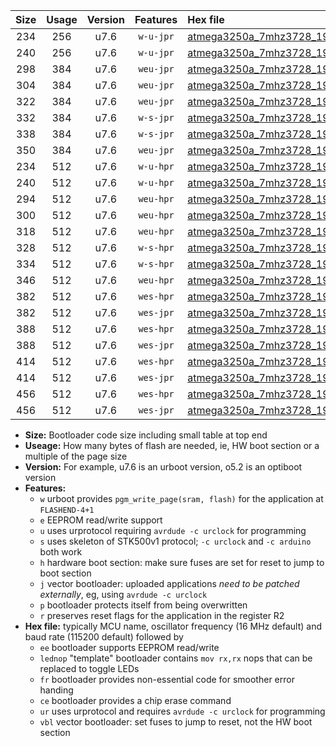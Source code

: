 |Size|Usage|Version|Features|Hex file|
|:-:|:-:|:-:|:-:|:--|
|234|256|u7.6|`w-u-jpr`|[atmega3250a_7mhz3728_19200bps_ur_vbl.hex](https://raw.githubusercontent.com/stefanrueger/urboot/main/atmega3250a_7mhz3728_19200bps_ur_vbl.hex)|
|240|256|u7.6|`w-u-jpr`|[atmega3250a_7mhz3728_19200bps_lednop_ur_vbl.hex](https://raw.githubusercontent.com/stefanrueger/urboot/main/atmega3250a_7mhz3728_19200bps_lednop_ur_vbl.hex)|
|298|384|u7.6|`weu-jpr`|[atmega3250a_7mhz3728_19200bps_ee_ur_vbl.hex](https://raw.githubusercontent.com/stefanrueger/urboot/main/atmega3250a_7mhz3728_19200bps_ee_ur_vbl.hex)|
|304|384|u7.6|`weu-jpr`|[atmega3250a_7mhz3728_19200bps_ee_lednop_ur_vbl.hex](https://raw.githubusercontent.com/stefanrueger/urboot/main/atmega3250a_7mhz3728_19200bps_ee_lednop_ur_vbl.hex)|
|322|384|u7.6|`weu-jpr`|[atmega3250a_7mhz3728_19200bps_ee_lednop_fr_ur_vbl.hex](https://raw.githubusercontent.com/stefanrueger/urboot/main/atmega3250a_7mhz3728_19200bps_ee_lednop_fr_ur_vbl.hex)|
|332|384|u7.6|`w-s-jpr`|[atmega3250a_7mhz3728_19200bps_vbl.hex](https://raw.githubusercontent.com/stefanrueger/urboot/main/atmega3250a_7mhz3728_19200bps_vbl.hex)|
|338|384|u7.6|`w-s-jpr`|[atmega3250a_7mhz3728_19200bps_lednop_vbl.hex](https://raw.githubusercontent.com/stefanrueger/urboot/main/atmega3250a_7mhz3728_19200bps_lednop_vbl.hex)|
|350|384|u7.6|`weu-jpr`|[atmega3250a_7mhz3728_19200bps_ee_lednop_fr_ce_ur_vbl.hex](https://raw.githubusercontent.com/stefanrueger/urboot/main/atmega3250a_7mhz3728_19200bps_ee_lednop_fr_ce_ur_vbl.hex)|
|234|512|u7.6|`w-u-hpr`|[atmega3250a_7mhz3728_19200bps_ur.hex](https://raw.githubusercontent.com/stefanrueger/urboot/main/atmega3250a_7mhz3728_19200bps_ur.hex)|
|240|512|u7.6|`w-u-hpr`|[atmega3250a_7mhz3728_19200bps_lednop_ur.hex](https://raw.githubusercontent.com/stefanrueger/urboot/main/atmega3250a_7mhz3728_19200bps_lednop_ur.hex)|
|294|512|u7.6|`weu-hpr`|[atmega3250a_7mhz3728_19200bps_ee_ur.hex](https://raw.githubusercontent.com/stefanrueger/urboot/main/atmega3250a_7mhz3728_19200bps_ee_ur.hex)|
|300|512|u7.6|`weu-hpr`|[atmega3250a_7mhz3728_19200bps_ee_lednop_ur.hex](https://raw.githubusercontent.com/stefanrueger/urboot/main/atmega3250a_7mhz3728_19200bps_ee_lednop_ur.hex)|
|318|512|u7.6|`weu-hpr`|[atmega3250a_7mhz3728_19200bps_ee_lednop_fr_ur.hex](https://raw.githubusercontent.com/stefanrueger/urboot/main/atmega3250a_7mhz3728_19200bps_ee_lednop_fr_ur.hex)|
|328|512|u7.6|`w-s-hpr`|[atmega3250a_7mhz3728_19200bps.hex](https://raw.githubusercontent.com/stefanrueger/urboot/main/atmega3250a_7mhz3728_19200bps.hex)|
|334|512|u7.6|`w-s-hpr`|[atmega3250a_7mhz3728_19200bps_lednop.hex](https://raw.githubusercontent.com/stefanrueger/urboot/main/atmega3250a_7mhz3728_19200bps_lednop.hex)|
|346|512|u7.6|`weu-hpr`|[atmega3250a_7mhz3728_19200bps_ee_lednop_fr_ce_ur.hex](https://raw.githubusercontent.com/stefanrueger/urboot/main/atmega3250a_7mhz3728_19200bps_ee_lednop_fr_ce_ur.hex)|
|382|512|u7.6|`wes-hpr`|[atmega3250a_7mhz3728_19200bps_ee.hex](https://raw.githubusercontent.com/stefanrueger/urboot/main/atmega3250a_7mhz3728_19200bps_ee.hex)|
|382|512|u7.6|`wes-jpr`|[atmega3250a_7mhz3728_19200bps_ee_vbl.hex](https://raw.githubusercontent.com/stefanrueger/urboot/main/atmega3250a_7mhz3728_19200bps_ee_vbl.hex)|
|388|512|u7.6|`wes-hpr`|[atmega3250a_7mhz3728_19200bps_ee_lednop.hex](https://raw.githubusercontent.com/stefanrueger/urboot/main/atmega3250a_7mhz3728_19200bps_ee_lednop.hex)|
|388|512|u7.6|`wes-jpr`|[atmega3250a_7mhz3728_19200bps_ee_lednop_vbl.hex](https://raw.githubusercontent.com/stefanrueger/urboot/main/atmega3250a_7mhz3728_19200bps_ee_lednop_vbl.hex)|
|414|512|u7.6|`wes-hpr`|[atmega3250a_7mhz3728_19200bps_ee_lednop_fr.hex](https://raw.githubusercontent.com/stefanrueger/urboot/main/atmega3250a_7mhz3728_19200bps_ee_lednop_fr.hex)|
|414|512|u7.6|`wes-jpr`|[atmega3250a_7mhz3728_19200bps_ee_lednop_fr_vbl.hex](https://raw.githubusercontent.com/stefanrueger/urboot/main/atmega3250a_7mhz3728_19200bps_ee_lednop_fr_vbl.hex)|
|456|512|u7.6|`wes-hpr`|[atmega3250a_7mhz3728_19200bps_ee_lednop_fr_ce.hex](https://raw.githubusercontent.com/stefanrueger/urboot/main/atmega3250a_7mhz3728_19200bps_ee_lednop_fr_ce.hex)|
|456|512|u7.6|`wes-jpr`|[atmega3250a_7mhz3728_19200bps_ee_lednop_fr_ce_vbl.hex](https://raw.githubusercontent.com/stefanrueger/urboot/main/atmega3250a_7mhz3728_19200bps_ee_lednop_fr_ce_vbl.hex)|

- **Size:** Bootloader code size including small table at top end
- **Useage:** How many bytes of flash are needed, ie, HW boot section or a multiple of the page size
- **Version:** For example, u7.6 is an urboot version, o5.2 is an optiboot version
- **Features:**
  + `w` urboot provides `pgm_write_page(sram, flash)` for the application at `FLASHEND-4+1`
  + `e` EEPROM read/write support
  + `u` uses urprotocol requiring `avrdude -c urclock` for programming
  + `s` uses skeleton of STK500v1 protocol; `-c urclock` and `-c arduino` both work
  + `h` hardware boot section: make sure fuses are set for reset to jump to boot section
  + `j` vector bootloader: uploaded applications *need to be patched externally*, eg, using `avrdude -c urclock`
  + `p` bootloader protects itself from being overwritten
  + `r` preserves reset flags for the application in the register R2
- **Hex file:** typically MCU name, oscillator frequency (16 MHz default) and baud rate (115200 default) followed by
  + `ee` bootloader supports EEPROM read/write
  + `lednop` "template" bootloader contains `mov rx,rx` nops that can be replaced to toggle LEDs
  + `fr` bootloader provides non-essential code for smoother error handing
  + `ce` bootloader provides a chip erase command
  + `ur` uses urprotocol and requires `avrdude -c urclock` for programming
  + `vbl` vector bootloader: set fuses to jump to reset, not the HW boot section
